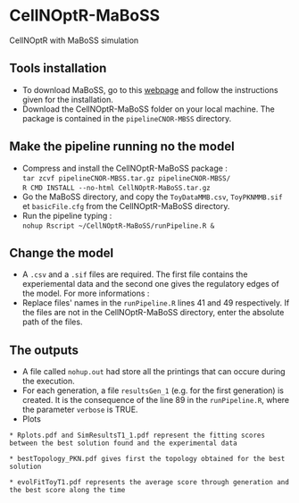 # CellNOptR-MaBoSS
CellNOptR with MaBoSS simulation

## Tools installation

* To download MaBoSS, go to this [webpage](https://maboss.curie.fr) and follow the instructions given for the installation.
* Download the CellNOptR-MaBoSS folder on your local machine. The package is contained in the `pipelineCNOR-MBSS` directory.

## Make the pipeline running no the model

* Compress and install the CellNOptR-MaBoSS package :  
`tar zcvf pipelineCNOR-MBSS.tar.gz pipelineCNOR-MBSS/`  
`R CMD INSTALL --no-html CellNOptR-MaBoSS.tar.gz`
* Go the MaBoSS directory, and copy the `ToyDataMMB.csv`, `ToyPKNMMB.sif` et `basicFile.cfg` from the CellNOptR-MaBoSS directory.
* Run the pipeline typing :  
`nohup Rscript ~/CellNOptR-MaBoSS/runPipeline.R &`

## Change the model

* A `.csv` and a `.sif` files are required. The first file contains the experiemental data and the second one gives the regulatory edges
of the model. For more informations :
* Replace files' names in the `runPipeline.R` lines 41 and 49 respectively. If the files are not in the CellNOptR-MaBoSS directory, enter
the absolute path of the files.

## The outputs

* A file called `nohup.out` had store  all the printings that can occure during the execution.
* For each generation, a file `resultsGen_1` (e.g. for the first generation) is created. It is the consequence of the line 89 in the `runPipeline.R`, where the parameter `verbose` is TRUE.
* Plots

`* Rplots.pdf and SimResultsT1_1.pdf represent the fitting scores between the best solution found and the experimental data`  

`* bestTopology_PKN.pdf gives first the topology obtained for the best solution`  

`* evolFitToyT1.pdf represents the average score through generation and the best score along the time`  

